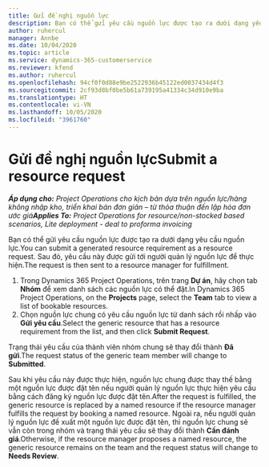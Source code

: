 ```yaml
---
title: Gửi đề nghị nguồn lực
description: Bạn có thể gửi yêu cầu nguồn lực được tạo ra dưới dạng yêu cầu nguồn lực. Sau đó, yêu cầu này được gửi tới người quản lý nguồn lực để thực hiện.
author: ruhercul
manager: Annbe
ms.date: 10/04/2020
ms.topic: article
ms.service: dynamics-365-customerservice
ms.reviewer: kfend
ms.author: ruhercul
ms.openlocfilehash: 94cf0f0d88e9be2522936b45122ed0037434d4f3
ms.sourcegitcommit: 2cf93d8bf0be5b61a739195a41334c34d910e9ba
ms.translationtype: HT
ms.contentlocale: vi-VN
ms.lasthandoff: 10/05/2020
ms.locfileid: "3961760"
---
```

# <a name="submit-a-resource-request"></a><span data-ttu-id="b048f-104">Gửi đề nghị nguồn lực</span><span class="sxs-lookup"><span data-stu-id="b048f-104">Submit a resource request</span></span>

<span data-ttu-id="b048f-105">_**Áp dụng cho:** Project Operations cho kịch bản dựa trên nguồn lực/hàng không nhập kho, triển khai bản đơn giản – từ thỏa thuận đến lập hóa đơn ước giá_</span><span class="sxs-lookup"><span data-stu-id="b048f-105">_**Applies To:** Project Operations for resource/non-stocked based scenarios, Lite deployment - deal to proforma invoicing_</span></span>

<span data-ttu-id="b048f-106">Bạn có thể gửi yêu cầu nguồn lực được tạo ra dưới dạng yêu cầu nguồn lực.</span><span class="sxs-lookup"><span data-stu-id="b048f-106">You can submit a generated resource requirement as a resource request.</span></span> <span data-ttu-id="b048f-107">Sau đó, yêu cầu này được gửi tới người quản lý nguồn lực để thực hiện.</span><span class="sxs-lookup"><span data-stu-id="b048f-107">The request is then sent to a resource manager for fulfillment.</span></span>

1. <span data-ttu-id="b048f-108">Trong Dynamics 365 Project Operations, trên trang **Dự án**, hãy chọn tab **Nhóm** để xem danh sách các nguồn lực có thể đặt.</span><span class="sxs-lookup"><span data-stu-id="b048f-108">In Dynamics 365 Project Operations, on the **Projects** page, select the **Team** tab to view a list of bookable resources.</span></span> 
2. <span data-ttu-id="b048f-109">Chọn nguồn lực chung có yêu cầu nguồn lực từ danh sách rồi nhấp vào **Gửi yêu cầu**.</span><span class="sxs-lookup"><span data-stu-id="b048f-109">Select the generic resource that has a resource requirement from the list, and then click **Submit Request**.</span></span>

<span data-ttu-id="b048f-110">Trạng thái yêu cầu của thành viên nhóm chung sẽ thay đổi thành **Đã gửi**.</span><span class="sxs-lookup"><span data-stu-id="b048f-110">The request status of the generic team member will change to **Submitted**.</span></span>

<span data-ttu-id="b048f-111">Sau khi yêu cầu này được thực hiện, nguồn lực chung được thay thế bằng một nguồn lực được đặt tên nếu người quản lý nguồn lực thực hiện yêu cầu bằng cách đăng ký nguồn lực được đặt tên.</span><span class="sxs-lookup"><span data-stu-id="b048f-111">After the request is fulfilled, the generic resource is replaced by a named resource if the resource manager fulfills the request by booking a named resource.</span></span> <span data-ttu-id="b048f-112">Ngoài ra, nếu người quản lý nguồn lực đề xuất một nguồn lực được đặt tên, thì nguồn lực chung sẽ vẫn còn trong nhóm và trạng thái yêu cầu sẽ thay đổi thành **Cần đánh giá**.</span><span class="sxs-lookup"><span data-stu-id="b048f-112">Otherwise, if the resource manager proposes a named resource, the generic resource remains on the team and the request status will change to **Needs Review**.</span></span>

